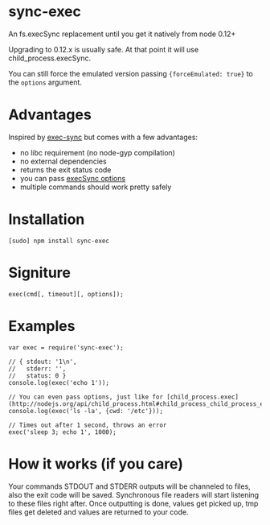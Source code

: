 sync-exec
=========

An fs.execSync replacement until you get it natively from node 0.12+

Upgrading to 0.12.x is usually safe. At that point it will use child_process.execSync.

You can still force the emulated version passing `{forceEmulated: true}` to the `options` argument.


# Advantages
Inspired by [exec-sync](https://www.npmjs.org/package/exec-sync) but comes with a few advantages:
- no libc requirement (no node-gyp compilation)
- no external dependencies
- returns the exit status code
- you can pass [execSync options](http://nodejs.org/api/child_process.html#child_process_child_process_execsync_command_options)
- multiple commands should work pretty safely

# Installation
    [sudo] npm install sync-exec

# Signiture
    exec(cmd[, timeout][, options]);

# Examples
    var exec = require('sync-exec');

    // { stdout: '1\n',
    //   stderr: '',
    //   status: 0 }
    console.log(exec('echo 1'));

    // You can even pass options, just like for [child_process.exec](http://nodejs.org/api/child_process.html#child_process_child_process_exec_command_options_callback)
    console.log(exec('ls -la', {cwd: '/etc'}));

    // Times out after 1 second, throws an error
    exec('sleep 3; echo 1', 1000);

# How it works (if you care)
Your commands STDOUT and STDERR outputs will be channeled to files, also the exit code will be saved. Synchronous file readers will start listening to these files right after. Once outputting is done, values get picked up, tmp files get deleted and values are returned to your code.
